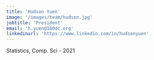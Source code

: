 ```yaml
---
title: 'Hudson Yuen'
image: '/images/team/hudson.jpg'
jobtitle: 'President'
email: 'h.yuen@180dc.org'
linkedinurl: 'https://www.linkedin.com/in/hudsonyuen'
---
```


Statistics, Comp. Sci - 2021